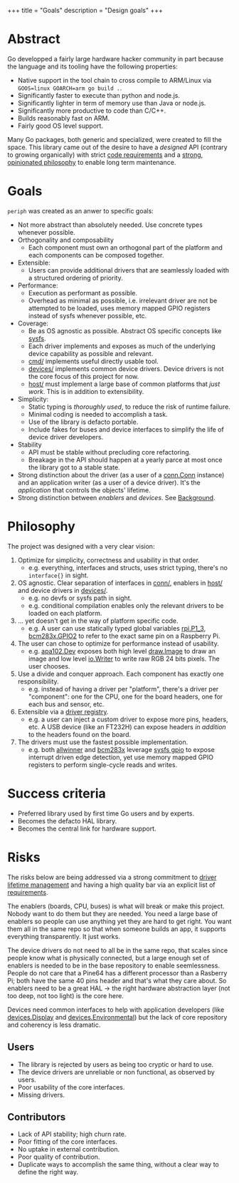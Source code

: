 +++
title = "Goals"
description = "Design goals"
+++


# Abstract

Go developped a fairly large hardware hacker community in part because the
language and its tooling have the following properties:

- Native support in the tool chain to cross compile to ARM/Linux via `GOOS=linux
  GOARCH=arm go build .`.
- Significantly faster to execute than python and node.js.
- Significantly lighter in term of memory use than Java or node.js.
- Significantly more productive to code than C/C++.
- Builds reasonably fast on ARM.
- Fairly good OS level support.

Many Go packages, both generic and specialized, were created to fill the space.
This library came out of the desire to have a _designed_ API (contrary to
growing organically) with strict [code requirements](../#requirements) and a
[strong, opinionated philosophy](../../../#philosophy) to enable long term
maintenance.


# Goals

`periph` was created as an anwer to specific goals:

- Not more abstract than absolutely needed. Use concrete types whenever
  possible.
- Orthogonality and composability
  - Each component must own an orthogonal part of the platform and each
    components can be composed together.
- Extensible:
  - Users can provide additional drivers that are seamlessly loaded
    with a structured ordering of priority.
- Performance:
  - Execution as performant as possible.
  - Overhead as minimal as possible, i.e. irrelevant driver are not be
    attempted to be loaded, uses memory mapped GPIO registers instead of sysfs
    whenever possible, etc.
- Coverage:
  - Be as OS agnostic as possible. Abstract OS specific concepts like
    [sysfs](https://periph.io/x/periph/host/sysfs).
  - Each driver implements and exposes as much of the underlying device
    capability as possible and relevant.
  - [cmd/](https://github.com/google/periph/tree/master/cmd/) implements useful
    directly usable tool.
  - [devices/](https://periph.io/x/periph/devices/) implements common device
    drivers. Device drivers is not the core focus of this project for now.
  - [host/](https://periph.io/x/periph/host/) must implement a large base of
    common platforms that _just work_. This is in addition to extensibility.
- Simplicity:
  - Static typing is _thoroughly used_, to reduce the risk of runtime failure.
  - Minimal coding is needed to accomplish a task.
  - Use of the library is defacto portable.
  - Include fakes for buses and device interfaces to simplify the life of
    device driver developers.
- Stability
  - API must be stable without precluding core refactoring.
  - Breakage in the API should happen at a yearly parce at most once the library
    got to a stable state.
- Strong distinction about the driver (as a user of a
  [conn.Conn](https://periph.io/x/periph/conn#Conn) instance) and an application
  writer (as a user of a device driver). It's the _application_ that controls
  the objects' lifetime.
- Strong distinction between _enablers_ and _devices_. See
  [Background](../#background).


# Philosophy

The project was designed with a very clear vision:

1. Optimize for simplicity, correctness and usability in that order.
   - e.g. everything, interfaces and structs, uses strict typing, there's no
     `interface{}` in sight.
2. OS agnostic. Clear separation of interfaces in
   [conn/](https://periph.io/x/periph/conn),
   enablers in [host/](https://periph.io/x/periph/host) and device
   drivers in [devices/](https://periph.io/x/periph/devices).
   - e.g. no devfs or sysfs path in sight.
   - e.g. conditional compilation enables only the relevant drivers to be loaded
     on each platform.
3. ... yet doesn't get in the way of platform specific code.
   - e.g. A user can use statically typed global variables
     [rpi.P1_3](https://periph.io/x/periph/host/rpi#P1_3),
     [bcm283x.GPIO2](https://periph.io/x/periph/host/bcm283x#GPIO2)
     to refer to the exact same pin on a Raspberry Pi.
3. The user can chose to optimize for performance instead of usability.
   - e.g.
     [apa102.Dev](https://periph.io/x/periph/devices/apa102#Dev)
     exposes both high level
     [draw.Image](https://golang.org/pkg/image/draw/#Image) to draw an image and
     low level [io.Writer](https://golang.org/pkg/io/#Writer) to write raw RGB
     24 bits pixels. The user chooses.
4. Use a divide and conquer approach. Each component has exactly one
   responsibility.
   - e.g. instead of having a driver per "platform", there's a driver per
     "component": one for the CPU, one for the board headers, one for each
     bus and sensor, etc.
5. Extensible via a [driver
   registry](https://periph.io/x/periph#Register).
   - e.g. a user can inject a custom driver to expose more pins, headers, etc.
     A USB device (like an FT232H) can expose headers _in addition_ to the
     headers found on the board.
6. The drivers must use the fastest possible implementation.
   - e.g. both [allwinner](https://periph.io/x/periph/host/allwinner) and
     [bcm283x](https://periph.io/x/periph/host/bcm283x) leverage [sysfs
     gpio](https://periph.io/x/periph/host/sysfs#Pin) to expose interrupt driven
     edge detection, yet use memory mapped GPIO registers to perform
     single-cycle reads and writes.


# Success criteria

- Preferred library used by first time Go users and by experts.
- Becomes the defacto HAL library.
- Becomes the central link for hardware support.


# Risks

The risks below are being addressed via a strong commitment to [driver lifetime
management](../#driver-lifetime-management) and having a high quality bar via an
explicit list of [requirements](../#requirements).

The enablers (boards, CPU, buses) is what will break or make this project.
Nobody want to do them but they are needed. You need a large base of enablers so
people can use anything yet they are hard to get right. You want them all in the
same repo so that when someone builds an app, it supports everything
transparently. It just works.

The device drivers do not need to all be in the same repo, that scales since
people know what is physically connected, but a large enough set of enablers is
needed to be in the base repository to enable seemlessness. People do not care
that a Pine64 has a different processor than a Rasberry Pi; both have the same
40 pins header and that's what they care about. So enablers need to be a great
HAL -> the right hardware abstraction layer (not too deep, not too light) is the
core here.

Devices need common interfaces to help with application developers (like
[devices.Display](https://periph.io/x/periph/devices#Display) and
[devices.Environmental](https://periph.io/x/periph/devices#Environmental)) but
the lack of core repository and coherency is less dramatic.


## Users

- The library is rejected by users as being too cryptic or hard to use.
- The device drivers are unreliable or non functional, as observed by users.
- Poor usability of the core interfaces.
- Missing drivers.


## Contributors

- Lack of API stability; high churn rate.
- Poor fitting of the core interfaces.
- No uptake in external contribution.
- Poor quality of contribution.
- Duplicate ways to accomplish the same thing, without a clear way to define the
  right way.
